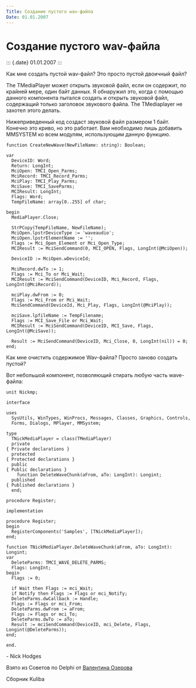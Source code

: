 ```yaml
---
Title: Создание пустого wav-файла
Date: 01.01.2007
---
```



Создание пустого wav-файла
==========================

::: {.date}
01.01.2007
:::

Как мне создать пустой wav-файл? Это просто пустой двоичный файл?

The TMediaPlayer может открыть звуковой файл, если он содержит, по
крайней мере, один байт данных. Я обнаружил это, когда с помощью данного
компонента пытался создать и открыть звуковой файл, содержащий только
заголовок звукового файла. The TMediaplayer не захотел этого делать.

Нижеприведенный код создаст звуковой файл размером 1 байт. Конечно это
криво, но это работает. Вам необходимо лишь добавить MMSYSTEM ко всем
модулям, использующим данную функцию.

    function CreateNewWave(NewFileName: string): Boolean;
     
    var
      DeviceID: Word;
      Return: LongInt;
      MciOpen: TMCI_Open_Parms;
      MciRecord: TMCI_Record_Parms;
      MciPlay: TMCI_Play_Parms;
      MciSave: TMCI_SaveParms;
      MCIResult: LongInt;
      Flags: Word;
      TempFileName: array[0..255] of char;
     
    begin
      MediaPlayer.Close;
     
      StrPCopy(TempFileName, NewFileName);
      MciOpen.lpstrDeviceType := 'waveaudio';
      MciOpen.lpstrElementName := '';
      Flags := Mci_Open_Element or Mci_Open_Type;
      MCIResult := MciSendCommand(0, MCI_OPEN, Flags, LongInt(@MciOpen));
     
      DeviceID := MciOpen.wDeviceId;
     
      MciRecord.dwTo := 1;
      Flags := Mci_To or Mci_Wait;
      MCIResult := MciSendCommand(DeviceID, Mci_Record, Flags, LongInt(@MciRecord));
     
      mciPlay.dwFrom := 0;
      Flags := Mci_From or Mci_Wait;
      MciSendCommand(DeviceId, Mci_Play, Flags, LongInt(@MciPlay));
     
      mciSave.lpfileName := TempFilename;
      Flags := MCI_Save_File or Mci_Wait;
      MCIResult := MciSendCommand(DeviceID, MCI_Save, Flags, LongInt(@MciSave));
     
      Result := MciSendCommand(DeviceID, Mci_Close, 0, LongInt(nil)) = 0;
    end;

Как мне очистить содержимое Wav-файла? Просто заново создать пустой?

Вот небольшой компонент, позволяющий стирать любую часть wave-файла:

    unit Nickmp;
     
    interface
     
    uses
      SysUtils, WinTypes, WinProcs, Messages, Classes, Graphics, Controls,
      Forms, Dialogs, MPlayer, MMSystem;
     
    type
      TNickMediaPlayer = class(TMediaPlayer)
      private
    { Private declarations }
      protected
    { Protected declarations }
      public
    { Public declarations }
        function DeleteWaveChunk(aFrom, aTo: LongInt): Longint;
      published
    { Published declarations }
      end;
     
    procedure Register;
     
    implementation
     
    procedure Register;
    begin
      RegisterComponents('Samples', [TNickMediaPlayer]);
    end;
     
    function TNickMediaPlayer.DeleteWaveChunk(aFrom, aTo: LongInt): Longint;
    var
      DeleteParms: TMCI_WAVE_DELETE_PARMS;
      Flags: LongInt;
    begin
      Flags := 0;
     
      if Wait then Flags := mci_Wait;
      if Notify then Flags := Flags or mci_Notify;
      DeleteParms.dwCallback := Handle;
      Flags := Flags or mci_From;
      DeleteParms.dwFrom := aFrom;
      Flags := Flags or mci_To;
      DeleteParms.dwTo := aTo;
      Result := mciSendCommand(DeviceID, mci_Delete, Flags, Longint(@DeleteParms));
    end;
     
    end.

\- Nick Hodges

Взято из Советов по Delphi от [Валентина Озерова](mailto:webmaster@webinspector.com)

Сборник Kuliba
